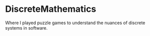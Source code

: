 # DiscreteMathematics
Where I played puzzle games to understand the nuances of discrete systems in software.
